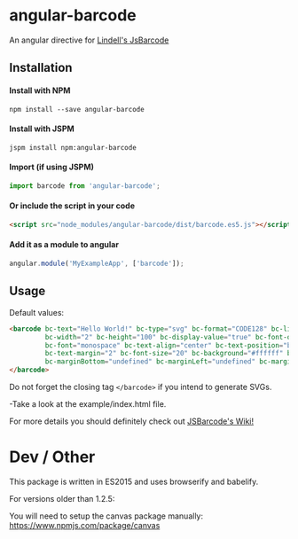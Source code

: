 # angular-barcode

An angular directive for [Lindell's JsBarcode](https://github.com/lindell/JsBarcode)

## Installation

#### Install with NPM

```npm install --save angular-barcode```

#### Install with JSPM

```jspm install npm:angular-barcode```

#### Import (if using JSPM)

```javascript
import barcode from 'angular-barcode';
```

#### Or include the script in your code

```html
<script src="node_modules/angular-barcode/dist/barcode.es5.js"></script>
```

#### Add it as a module to angular

```javascript
angular.module('MyExampleApp', ['barcode']);
```

## Usage

Default values:

```html
<barcode bc-text="Hello World!" bc-type="svg" bc-format="CODE128" bc-line-color="#000000"
         bc-width="2" bc-height="100" bc-display-value="true" bc-font-options=""
         bc-font="monospace" bc-text-align="center" bc-text-position="bottom"
         bc-text-margin="2" bc-font-size="20" bc-background="#ffffff" bc-margin="0" bc-marginTop="undefined"
         bc-marginBottom="undefined" bc-marginLeft="undefined" bc-marginRight="undefined">
</barcode>
```

Do not forget the closing tag `</barcode>` if you intend to generate SVGs.

-Take a look at the example/index.html file.

For more details you should definitely check out [JSBarcode's Wiki!](https://github.com/lindell/JsBarcode/wiki/Options) 

# Dev / Other

This package is written in ES2015 and uses browserify and babelify.

For versions older than 1.2.5:

You will need to setup the canvas package manually: https://www.npmjs.com/package/canvas
